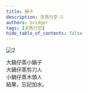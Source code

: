 ```yaml
---
title: 鍋子
description: 天馬行空-2
authors: bridger
tags: [天馬行空]
hide_table_of_contents: false
---
```

![2](https://e.brid.pw/i/2023/08/03/mebax1.webp)


<!-- truncate -->
大鍋仔蒸小鍋子  
大鍋仔蒸剪刀人  
小鍋仔蒸木頭人  
結果，忘記加水。  